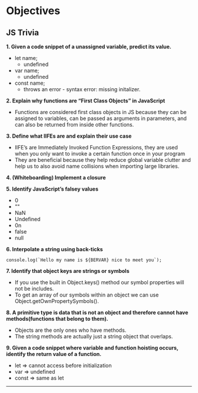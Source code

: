 **Objectives**
==============

**JS Trivia**
-------------

**1. Given a code snippet of a unassigned variable, predict its value.**

-   let name;
    -   undefined
-   var name;
    -   undefined
-   const name;
    -   throws an error - syntax error: missing initalizer.

**2. Explain why functions are “First Class Objects” in JavaScript**

-   Functions are considered first class objects in JS because they can be assigned to variables, can be passed as arguments in parameters, and can also be returned from inside other functions.

**3. Define what IIFEs are and explain their use case**

-   IIFE’s are Immediately Invoked Function Expressions, they are used when you only want to invoke a certain function once in your program
-   They are beneficial because they help reduce global variable clutter and help us to also avoid name collisions when importing large libraries.

**4. (Whiteboarding) Implement a closure**

**5. Identify JavaScript’s falsey values**

-   0
-   ""
-   NaN
-   Undefined
-   0n
-   false
-   null

**6. Interpolate a string using back-ticks**

    console.log(`Hello my name is ${BERVAR} nice to meet you`);

**7. Identify that object keys are strings or symbols**

-   If you use the built in Object.keys() method our symbol properties will not be includes.
-   To get an array of our symbols within an object we can use Object.getOwnPropertySymbols().

**8. A primitive type is data that is not an object and therefore cannot have methods(functions that belong to them).**

-   Objects are the only ones who have methods.
-   The string methods are actually just a string object that overlaps.

**9. Given a code snippet where variable and function hoisting occurs, identify the return value of a function.**

-   let =&gt; cannot access before initialization
-   var =&gt; undefined
-   const =&gt; same as let

------------------------------------------------------------------------
